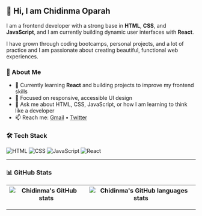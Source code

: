 ## 👋 Hi, I am Chidinma Oparah



I am a frontend developer with a strong base in **HTML**, **CSS**, and **JavaScript**, and I am currently building dynamic user interfaces with **React**.

I have grown through coding bootcamps, personal projects, and a lot of practice and I am passionate about creating beautiful, functional web experiences.


### 🔎 About Me

- 🌱 Currently learning **React** and building projects to improve my frontend skills  
- 🎯 Focused on responsive, accessible UI design  
- 💬 Ask me about HTML, CSS, JavaScript, or how I am learning to think like a developer  
- 📫 Reach me: [Gmail](oparahchidinma96@gmail.com) • [Twitter](https://x.com/nma_oparah?s=21)




### 🛠️ Tech Stack

![HTML](https://img.shields.io/badge/HTML5-E34F26?style=flat&logo=html5&logoColor=white)
![CSS](https://img.shields.io/badge/CSS3-1572B6?style=flat&logo=css3&logoColor=white)
![JavaScript](https://img.shields.io/badge/JavaScript-F7DF1E?style=flat&logo=javascript&logoColor=black)
![React](https://img.shields.io/badge/React-20232A?style=flat&logo=react&logoColor=61DAFB)

---

### 📊 GitHub Stats

| <img align="center" src="https://github-readme-stats.vercel.app/api?username=Nma01&show_icons=true&include_all_commits=true&hide_border=true&theme=github_dark" alt="Chidinma's GitHub stats" /> | <img align="center" src="https://github-readme-stats.vercel.app/api/top-langs/?username=Nma01&langs_count=8&layout=compact&hide_border=true&theme=github_dark" alt="Chidinma's GitHub languages stats" /> |
| ------------- | ------------- |

---








<!--
**Nma01/Nma01** is a ✨ _special_ ✨ repository because its `README.md` (this file) appears on your GitHub profile.

Here are some ideas to get you started:

- 🔭 I’m currently working on ...
- 🌱 I’m currently learning ...
- 👯 I’m looking to collaborate on ...
- 🤔 I’m looking for help with ...
- 💬 Ask me about ...
- 📫 How to reach me: ...
- 😄 Pronouns: ...
- ⚡ Fun fact: ...
-->
